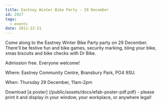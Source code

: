```yaml
---
title: Eastney Winter Bike Party - 29 December
id: 2927
tags:
  - events
date: 2011-12-21
---
```


Come along to the Eastney Winter Bike Party party on 29 December. There'll be festive fun and bike games, security marking, bling your bike, xmas biscuits and bike checks with Dr Bike.

Admission free. Everyone welcome!

Where: Eastney Community Centre, Bransbury Park, PO4 9SU.

When: Thursday 29 December, 11am-2pm

Download [a poster] (/public/assets/docs/efab-poster-pdf.pdf) - please print it and display in your window, your workplace, or anywhere legal!